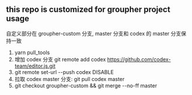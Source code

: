 ## this repo is customized for groupher project usage

自定义部分在 groupher-custom 分支, master 分支和 codex 的 master 分支保持一致

1. yarn pull_tools
2. 增加 codex 分支 git remote add codex https://github.com/codex-team/editor.js.git
3. git remote set-url --push codex DISABLE
4. 拉取 codex master 分支: git pull codex master
5. git checkout groupher-custom && git merge --no-ff master
